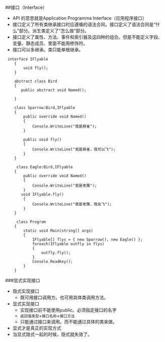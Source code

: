 ##接口（Interface）
 - API 的意思就是Application Programma Interface（应用程序接口）
 - 接口定义了所有类继承接口时应遵循的语法合同。接口定义了语法合同是“什么”部分。派生类定义了“怎么做”部分。
 - 接口定义了属性、方法、事件和索引器及这四种的组合。但是不能定义字段、变量、静态成员、里面不能用修饰符。
 - 接口可以多继承。类只能单根继承。
 
```
 interface IFlyable
    {
        void fly();
    }
    
    abstract class Bird
    {
       public abstract void Named();

    }
    
    class Sparrow:Bird,IFlyable
    {
        public override void Named()
        {
            Console.WriteLine("我是麻雀");
        }

        public void fly()
        {
            Console.WriteLine("我是麻雀，我可以飞");
        }
    }
    
     class Eagle:Bird,IFlyable
    {
        public override void Named()
        {
            Console.WriteLine("我是老鹰");
        }
       void IFlyable.fly()
        {
            Console.WriteLine("我是老鹰，我会飞");
        }
    }
    
     class Program
    {
        static void Main(string[] args)
        {
            IFlyable[] flys = { new Sparrow(), new Eagle() };
            foreach(IFlyable outfly in flys)
            {
                outfly.fly();
            }
            Console.ReadKey();
        }
    }
```


###显式实现接口
 - 隐式实现接口
   - 既可用接口调用方。也可用具体类调用方法。
 - 显式实现接口
   - 实现接口前不能使用public。必须指定接口的名字
    - `返回值类型`+`接口名称`+`接口方法`
    - 只能通过接口来调用。而不能通过具体的类来做。
 -  显式才是真正的实现方式
 -  当显式隐式一起的时候，隐式就失效了。
    
    
